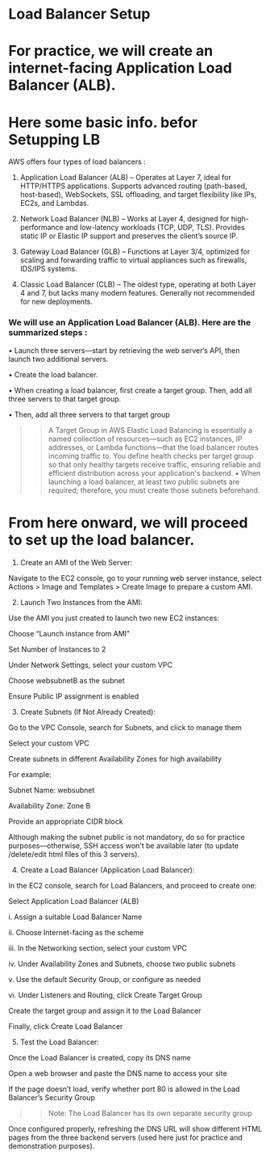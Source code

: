<h1>Load Balancer Setup</h1>
<h1>For practice, we will create an internet-facing Application Load Balancer (ALB).</h1>
<h1>Here some basic info. befor Setupping LB</h1>
AWS offers four types of load balancers :

1. Application Load Balancer (ALB) – Operates at Layer 7, ideal for HTTP/HTTPS applications. Supports advanced routing (path-based, host-based), WebSockets, SSL offloading, and target flexibility like IPs, EC2s, and Lambdas.

2. Network Load Balancer (NLB) – Works at Layer 4, designed for high-performance and low-latency workloads (TCP, UDP, TLS). Provides static IP or Elastic IP support and preserves the client’s source IP.

3. Gateway Load Balancer (GLB) – Functions at Layer 3/4, optimized for scaling and forwarding traffic to virtual appliances such as firewalls, IDS/IPS systems.

4. Classic Load Balancer (CLB) – The oldest type, operating at both Layer 4 and 7, but lacks many modern features. Generally not recommended for new deployments.

### We will use an Application Load Balancer (ALB). Here are the summarized steps :  ###

• Launch three servers—start by retrieving the web server’s API, then launch two additional servers.

• Create the load balancer.

• When creating a load balancer, first create a target group. Then, add all three servers to that target group.

• Then, add all three servers to that target group
 >> A Target Group in AWS Elastic Load Balancing is essentially a named collection of resources—such as EC2 instances, IP addresses, or Lambda functions—that the load balancer routes incoming traffic to. You define health checks per target group so that only healthy targets receive traffic, ensuring reliable and efficient distribution across your application's backend.
• When launching a load balancer, at least two public subnets are required; therefore, you must create those subnets beforehand.


<h1>From here onward, we will proceed to set up the load balancer.</h1>

1. Create an AMI of the Web Server:

Navigate to the EC2 console, go to your running web server instance, select Actions > Image and Templates > Create Image to prepare a custom AMI.

2. Launch Two Instances from the AMI:
   
Use the AMI you just created to launch two new EC2 instances:

Choose “Launch instance from AMI”

Set Number of Instances to 2

Under Network Settings, select your custom VPC

Choose websubnetB as the subnet

Ensure Public IP assignment is enabled

3. Create Subnets (If Not Already Created):

Go to the VPC Console, search for Subnets, and click to manage them

Select your custom VPC

Create subnets in different Availability Zones for high availability

For example:

Subnet Name: websubnet

Availability Zone: Zone B

Provide an appropriate CIDR block

Although making the subnet public is not mandatory, do so for practice purposes—otherwise, SSH access won't be available later (to update /delete/edit html files of this 3 servers).

4. Create a Load Balancer (Application Load Balancer):
   
In the EC2 console, search for Load Balancers, and proceed to create one:

Select Application Load Balancer (ALB)

i. Assign a suitable Load Balancer Name

ii. Choose Internet-facing as the scheme

iii. In the Networking section, select your custom VPC

iv. Under Availability Zones and Subnets, choose two public subnets

v. Use the default Security Group, or configure as needed

vi. Under Listeners and Routing, click Create Target Group

Create the target group and assign it to the Load Balancer

Finally, click Create Load Balancer

5. Test the Load Balancer:

Once the Load Balancer is created, copy its DNS name

Open a web browser and paste the DNS name to access your site

If the page doesn’t load, verify whether port 80 is allowed in the Load Balancer’s Security Group

>>Note: The Load Balancer has its own separate security group

Once configured properly, refreshing the DNS URL will show different HTML pages from the three backend servers (used here just for practice and demonstration purposes).



